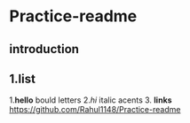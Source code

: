 # Practice-readme
## introduction 
## 1.list
1.**hello** bould letters
2.*hi* italic acents 
3. **links**
<https://github.com/Rahul1148/Practice-readme>
